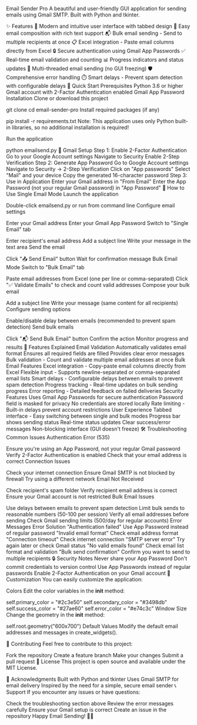 Email Sender Pro
A beautiful and user-friendly GUI application for sending emails using Gmail SMTP. Built with Python and tkinter.

✨ Features
🎨 Modern and intuitive user interface with tabbed design
📧 Easy email composition with rich text support
📬 Bulk email sending - Send to multiple recipients at once
📋 Excel integration - Paste email columns directly from Excel
🔒 Secure authentication using Gmail App Passwords
✅ Real-time email validation and counting
📊 Progress indicators and status updates
🚀 Multi-threaded email sending (no GUI freezing)
🛡️ Comprehensive error handling
⏱️ Smart delays - Prevent spam detection with configurable delays
🚀 Quick Start
Prerequisites
Python 3.6 or higher
Gmail account with 2-Factor Authentication enabled
Gmail App Password
Installation
Clone or download this project

git clone <repository-url>
cd email-sender-pro
Install required packages (if any)

pip install -r requirements.txt
Note: This application uses only Python built-in libraries, so no additional installation is required!

Run the application

python emailsend.py
🔧 Gmail Setup
Step 1: Enable 2-Factor Authentication
Go to your Google Account settings
Navigate to Security
Enable 2-Step Verification
Step 2: Generate App Password
Go to Google Account settings
Navigate to Security → 2-Step Verification
Click on "App passwords"
Select "Mail" and your device
Copy the generated 16-character password
Step 3: Use in Application
Enter your Gmail address in "From Email"
Enter the App Password (not your regular Gmail password) in "App Password"
📖 How to Use
Single Email Mode
Launch the application

Double-click emailsend.py or run from command line
Configure email settings

Enter your Gmail address
Enter your Gmail App Password
Switch to "Single Email" tab

Enter recipient's email address
Add a subject line
Write your message in the text area
Send the email

Click "📤 Send Email" button
Wait for confirmation message
Bulk Email Mode
Switch to "Bulk Email" tab

Paste email addresses from Excel (one per line or comma-separated)
Click "✅ Validate Emails" to check and count valid addresses
Compose your bulk email

Add a subject line
Write your message (same content for all recipients)
Configure sending options

Enable/disable delay between emails (recommended to prevent spam detection)
Send bulk emails

Click "📬 Send Bulk Email" button
Confirm the action
Monitor progress and results
🎯 Features Explained
Email Validation
Automatically validates email format
Ensures all required fields are filled
Provides clear error messages
Bulk validation - Count and validate multiple email addresses at once
Bulk Email Features
Excel integration - Copy-paste email columns directly from Excel
Flexible input - Supports newline-separated or comma-separated email lists
Smart delays - Configurable delays between emails to prevent spam detection
Progress tracking - Real-time updates on bulk sending progress
Error reporting - Detailed feedback on failed deliveries
Security Features
Uses Gmail App Passwords for secure authentication
Password field is masked for privacy
No credentials are stored locally
Rate limiting - Built-in delays prevent account restrictions
User Experience
Tabbed interface - Easy switching between single and bulk modes
Progress bar shows sending status
Real-time status updates
Clear success/error messages
Non-blocking interface (GUI doesn't freeze)
🛠️ Troubleshooting
Common Issues
Authentication Error (535)

Ensure you're using an App Password, not your regular Gmail password
Verify 2-Factor Authentication is enabled
Check that your email address is correct
Connection Issues

Check your internet connection
Ensure Gmail SMTP is not blocked by firewall
Try using a different network
Email Not Received

Check recipient's spam folder
Verify recipient email address is correct
Ensure your Gmail account is not restricted
Bulk Email Issues

Use delays between emails to prevent spam detection
Limit bulk sends to reasonable numbers (50-100 per session)
Verify all email addresses before sending
Check Gmail sending limits (500/day for regular accounts)
Error Messages
Error	Solution
"Authentication failed"	Use App Password instead of regular password
"Invalid email format"	Check email address format
"Connection timeout"	Check internet connection
"SMTP server error"	Try again later or check Gmail status
"No valid emails found"	Check email list format and validation
"Bulk send confirmation"	Confirm you want to send to multiple recipients
🔒 Security Notes
Never share your App Password
Don't commit credentials to version control
Use App Passwords instead of regular passwords
Enable 2-Factor Authentication on your Gmail account
📝 Customization
You can easily customize the application:

Colors
Edit the color variables in the __init__ method:

self.primary_color = "#2c3e50"
self.secondary_color = "#3498db"
self.success_color = "#27ae60"
self.error_color = "#e74c3c"
Window Size
Change the geometry in the __init__ method:

self.root.geometry("600x700")
Default Values
Modify the default email addresses and messages in create_widgets().

🤝 Contributing
Feel free to contribute to this project:

Fork the repository
Create a feature branch
Make your changes
Submit a pull request
📄 License
This project is open source and available under the MIT License.

🙏 Acknowledgments
Built with Python and tkinter
Uses Gmail SMTP for email delivery
Inspired by the need for a simple, secure email sender
📞 Support
If you encounter any issues or have questions:

Check the troubleshooting section above
Review the error messages carefully
Ensure your Gmail setup is correct
Create an issue in the repository
Happy Email Sending! 📧✨

